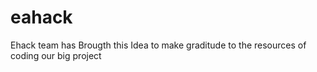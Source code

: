 # eahack
Ehack team has Brougth this Idea to make graditude to the resources of coding our big project

